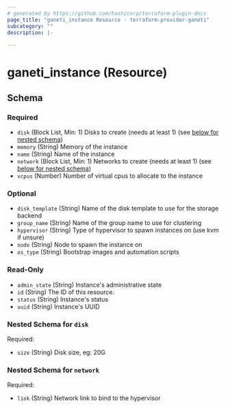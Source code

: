 ```yaml
---
# generated by https://github.com/hashicorp/terraform-plugin-docs
page_title: "ganeti_instance Resource - terraform-provider-ganeti"
subcategory: ""
description: |-
  
---
```


# ganeti_instance (Resource)





<!-- schema generated by tfplugindocs -->
## Schema

### Required

- `disk` (Block List, Min: 1) Disks to create (needs at least 1) (see [below for nested schema](#nestedblock--disk))
- `memory` (String) Memory of the instance
- `name` (String) Name of the instance
- `network` (Block List, Min: 1) Networks to create (needs at least 1) (see [below for nested schema](#nestedblock--network))
- `vcpus` (Number) Number of virtual cpus to allocate to the instance

### Optional

- `disk_template` (String) Name of the disk template to use for the storage backend
- `group_name` (String) Name of the group name to use for clustering
- `hypervisor` (String) Type of hypervisor to spawn instances on (use kvm if unsure)
- `node` (String) Node to spawn the instance on
- `os_type` (String) Bootstrap images and automation scripts

### Read-Only

- `admin_state` (String) Instance's administrative state
- `id` (String) The ID of this resource.
- `status` (String) Instance's status
- `uuid` (String) Instance's UUID

<a id="nestedblock--disk"></a>
### Nested Schema for `disk`

Required:

- `size` (String) Disk size, eg: 20G


<a id="nestedblock--network"></a>
### Nested Schema for `network`

Required:

- `link` (String) Network link to bind to the hypervisor


